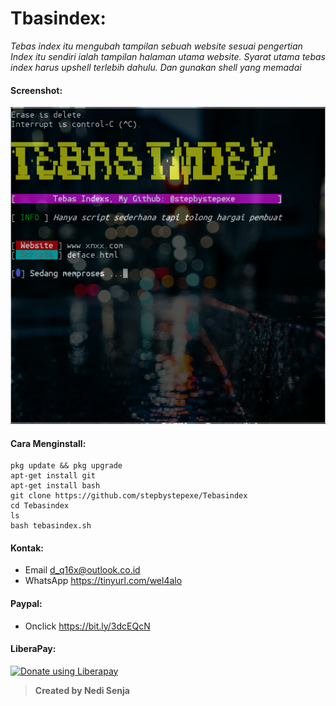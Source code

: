 # Tbasindex:
*Tebas index itu mengubah tampilan sebuah website sesuai pengertian Index itu sendiri ialah tampilan halaman utama website. Syarat utama tebas index harus upshell terlebih dahulu. Dan gunakan shell yang memadai*
#### Screenshot:
![](./Skrinsut.png)
#### Cara Menginstall:
```
pkg update && pkg upgrade
apt-get install git
apt-get install bash
git clone https://github.com/stepbystepexe/Tebasindex
cd Tebasindex
ls
bash tebasindex.sh
```
#### Kontak:
+ Email d_q16x@outlook.co.id
+ WhatsApp https://tinyurl.com/wel4alo
#### Paypal:
+ Onclick https://bit.ly/3dcEQcN
#### LiberaPay:
<noscript><a href="https://liberapay.com/stepbystepexe/donate"><img alt="Donate using Liberapay" src="https://liberapay.com/assets/widgets/donate.svg"></a></noscript>
>**Created by Nedi Senja**
